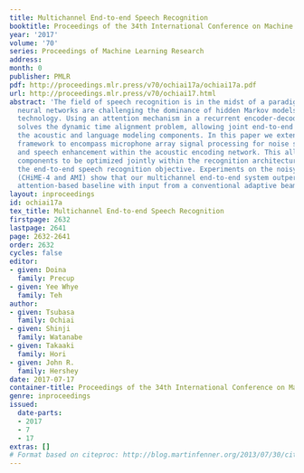 ```yaml
---
title: Multichannel End-to-end Speech Recognition
booktitle: Proceedings of the 34th International Conference on Machine Learning
year: '2017'
volume: '70'
series: Proceedings of Machine Learning Research
address: 
month: 0
publisher: PMLR
pdf: http://proceedings.mlr.press/v70/ochiai17a/ochiai17a.pdf
url: http://proceedings.mlr.press/v70/ochiai17.html
abstract: 'The field of speech recognition is in the midst of a paradigm shift: end-to-end
  neural networks are challenging the dominance of hidden Markov models as a core
  technology. Using an attention mechanism in a recurrent encoder-decoder architecture
  solves the dynamic time alignment problem, allowing joint end-to-end training of
  the acoustic and language modeling components. In this paper we extend the end-to-end
  framework to encompass microphone array signal processing for noise suppression
  and speech enhancement within the acoustic encoding network. This allows the beamforming
  components to be optimized jointly within the recognition architecture to improve
  the end-to-end speech recognition objective. Experiments on the noisy speech benchmarks
  (CHiME-4 and AMI) show that our multichannel end-to-end system outperformed the
  attention-based baseline with input from a conventional adaptive beamformer.'
layout: inproceedings
id: ochiai17a
tex_title: Multichannel End-to-end Speech Recognition
firstpage: 2632
lastpage: 2641
page: 2632-2641
order: 2632
cycles: false
editor:
- given: Doina
  family: Precup
- given: Yee Whye
  family: Teh
author:
- given: Tsubasa
  family: Ochiai
- given: Shinji
  family: Watanabe
- given: Takaaki
  family: Hori
- given: John R.
  family: Hershey
date: 2017-07-17
container-title: Proceedings of the 34th International Conference on Machine Learning
genre: inproceedings
issued:
  date-parts:
  - 2017
  - 7
  - 17
extras: []
# Format based on citeproc: http://blog.martinfenner.org/2013/07/30/citeproc-yaml-for-bibliographies/
---
```

